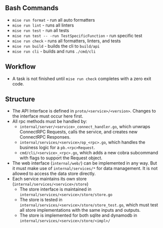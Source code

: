 ## Bash Commands

- `mise run format` - run all auto formatters
- `mise run lint` - runs all linters
- `mise run test` - run all tests
- `mise run test -- -run TestSpecificFunction` - run specific test
- `mise run check` - runs all formatters, linters, and tests 
- `mise run build` - builds the cli to `build/api`
- `mise run cli` - builds and runs `./cmd/cli`

## Workflow

- A task is not finished until `mise run check` completes with a zero exit code.

## Structure

- The API Interface is defined in `proto/<service>/<version>`. Changes to the interface must occur here first.
- All rpc methods must be handled by:
    - `internal/server/<service>_connect_handler.go`, which unwraps ConnectRPC Requests, calls the service, and creates new ConnectRPC Responses.
    - `internal/services/<service>/op_<rpc>.go`, which handles the business logic for a `pb.<rpc>Request`.
    - `cmd/cli/<service>_<rpc>.go`, which adds a new cobra subcommand with flags to support the Request object.
- The web interface (`internal/web/`) can be implemented in any way. But it must make use of `internal/services/*` for data management. It is not allowed to access the data store directly.
- Each service maintains its own store (`internal/services/<service>/store`)
    - The store interface is maintained in `internal/services/<service>/store/store.go`
    - The store is tested in `internal/services/<service>/store/store_test.go`, which must test all store implementations with the same inputs and outputs.
    - The store is implemented for both sqlite and dynamodb in `internal/services/<service>/store/<impl>/`
